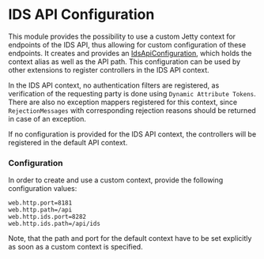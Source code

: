 # IDS API Configuration

This module provides the possibility to use a custom Jetty context for endpoints of the IDS API,
thus allowing for custom configuration of these endpoints. It creates and provides an
[IdsApiConfiguration](./src/main/java/org/eclipse/dataspaceconnector/ids/api/configuration/IdsApiConfiguration.java),
which holds the context alias as well as the API path. This configuration can be used by other
extensions to register controllers in the IDS API context.

In the IDS API context, no authentication filters are registered, as verification of the requesting
party is done using `Dynamic Attribute Tokens`. There are also no exception mappers registered for
this context, since `RejectionMessages` with corresponding rejection reasons should be returned in
case of an exception.

If no configuration is provided for the IDS API context, the controllers will be registered in the
default API context.

### Configuration

In order to create and use a custom context, provide the following configuration values:

```properties
web.http.port=8181
web.http.path=/api
web.http.ids.port=8282
web.http.ids.path=/api/ids
```

Note, that the path and port for the default context have to be set explicitly as soon as a custom context
is specified.